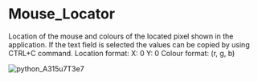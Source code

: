 # Mouse_Locator

Location of the mouse and colours of the located pixel shown in the application.
If the text field is selected the values can be copied by using CTRL+C command.
Location format: X: 0 Y: 0
Colour format: (r, g, b)

![python_A315u7T3e7](https://user-images.githubusercontent.com/14166962/158349239-a3da0527-e6dd-4bac-b823-c5d0729da1f4.gif)
